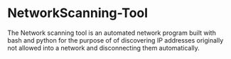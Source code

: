 # NetworkScanning-Tool
The Network scanning tool is an automated network program built with bash and python for the purpose of of discovering IP addresses originally not allowed into a network and disconnecting them automatically. 
